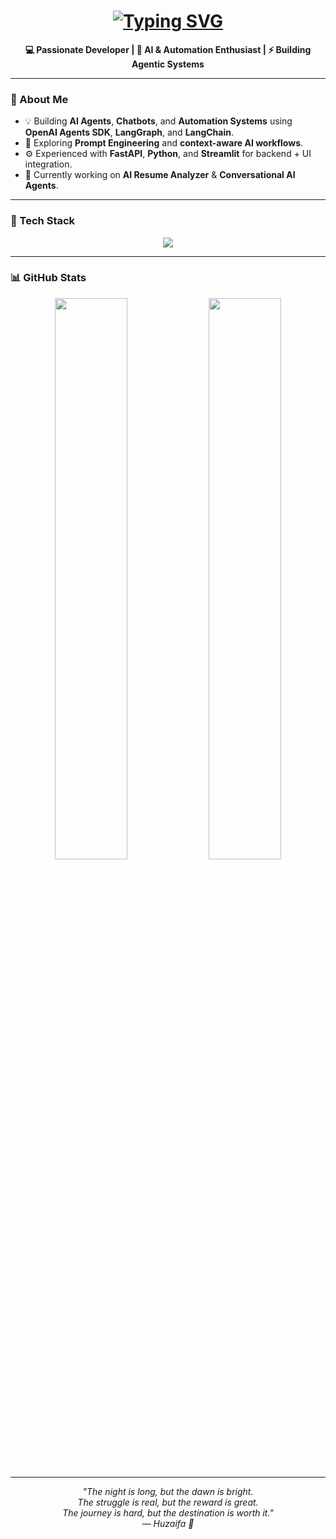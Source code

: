 <h1 align="center">
  <a href="https://github.com/Huzafi" target="_blank">
    <img src="https://readme-typing-svg.demolab.com?font=Fira+Code&weight=500&size=30&pause=1000&color=00BFFF&center=true&vCenter=true&width=500&lines=Hello+I'm+Huzaifa+👋;AI+Agent+Developer;Automation+and+Chatbot+Specialist;Building+Smart+AI+Systems+💡" alt="Typing SVG" />
  </a>
</h1>

<p align="center">
  <b>💻 Passionate Developer | 🤖 AI & Automation Enthusiast | ⚡ Building Agentic Systems</b>
</p>

---

### 🧠 About Me  
- 💡 Building **AI Agents**, **Chatbots**, and **Automation Systems** using **OpenAI Agents SDK**, **LangGraph**, and **LangChain**.  
- 🧩 Exploring **Prompt Engineering** and **context-aware AI workflows**.  
- ⚙️ Experienced with **FastAPI**, **Python**, and **Streamlit** for backend + UI integration.  
- 🎯 Currently working on **AI Resume Analyzer** & **Conversational AI Agents**.  

---

### 🧰 Tech Stack  

<p align="center">
  <img src="https://skillicons.dev/icons?i=python,fastapi,js,ts,nextjs,react,tailwind,html,css,openai,vscode,git,github,docker,postgresql,mysql,azure,ai,langchain,npm" />
</p>

---

### 📊 GitHub Stats  

<p align="center">
  <img src="https://github-readme-stats.vercel.app/api?username=Huzafi&show_icons=true&theme=tokyonight&hide_border=true" width="48%" />
  <img src="https://github-readme-streak-stats.herokuapp.com/?user=Huzafi&theme=tokyonight&hide_border=true" width="48%" />
</p>

---

<p align="center">
  <i>"The night is long, but the dawn is bright.<br>
  The struggle is real, but the reward is great.<br>
  The journey is hard, but the destination is worth it."<br>
  — Huzaifa 💙</i>
</p>

